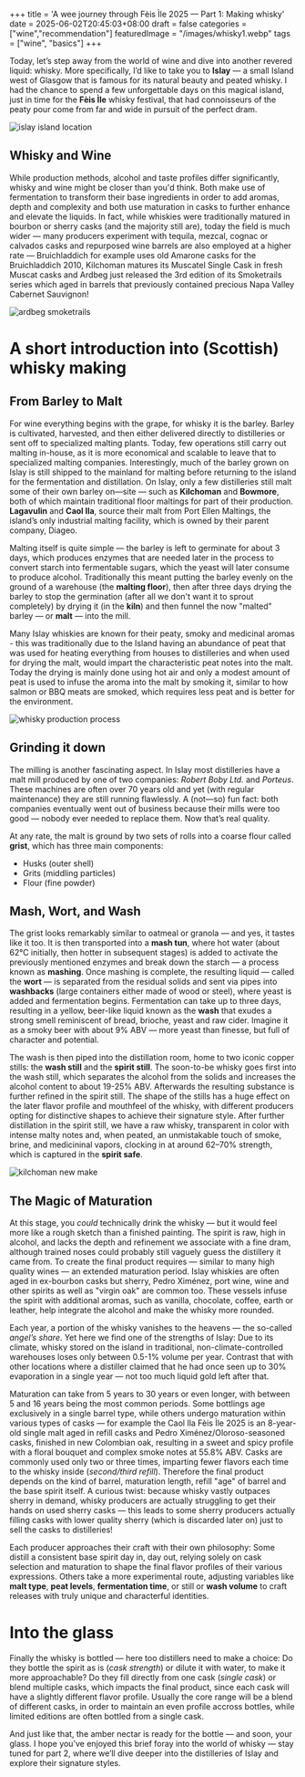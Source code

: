 +++
title = 'A wee journey through Fèis Ìle 2025 — Part 1: Making whisky'
date = 2025-06-02T20:45:03+08:00
draft = false
categories = ["wine","recommendation"]
featuredImage = "/images/whisky1.webp"
tags = ["wine", "basics"]
+++

Today, let’s step away from the world of wine and dive into another revered liquid: whisky. More specifically, I’d like to take you to **Islay** — a small Island west of Glasgow that is famous for its natural beauty and peated whisky. I had the chance to spend a few unforgettable days on this magical island, just in time for the **Fèis Ìle** whisky festival, that had connoisseurs of the peaty pour come from far and wide in pursuit of the perfect dram.

![islay island location](images/islay_uk.webp "500px")

## Whisky and Wine

While production methods, alcohol and taste profiles differ significantly, whisky and wine might be closer than you'd think. Both make use of fermentation to transform their base ingredients in order to add aromas, depth and complexity and both use maturation in casks to further enhance and elevate the liquids. In fact, while whiskies were traditionally matured in bourbon or sherry casks (and the majority still are), today the field is much wider — many producers experiment with tequila, mezcal, cognac or calvados casks and repurposed  wine barrels are also employed at a higher rate — Bruichladdich for example uses old Amarone casks for the Bruichladdich 2010, Kilchoman matures its Muscatel Single Cask in fresh Muscat casks and Ardbeg just released the 3rd edition of its Smoketrails series which aged in barrels that previously contained precious Napa Valley Cabernet Sauvignon! 

![ardbeg smoketrails](images/ardbeg_smoketrail.webp "500px")

# A short introduction into (Scottish) whisky making

## From Barley to Malt

For wine everything begins with the grape, for whisky it is the barley. Barley is cultivated, harvested, and then either delivered directly to distilleries or sent off to specialized malting plants. Today, few operations still carry out malting in-house, as it is more economical and scalable to leave that to specialized malting companies. Interestingly, much of the barley grown on Islay is still shipped to the mainland for malting before returning to the island for the fermentation and distillation. On Islay, only a few distilleries still malt some of their own barley on—site — such as **Kilchoman** and **Bowmore**, both of which maintain traditional floor maltings for part of their production. **Lagavulin** and **Caol Ila**, source their malt from Port Ellen Maltings, the island’s only industrial malting facility, which is owned by their parent company, Diageo. 

Malting itself is quite simple — the barley is left to germinate for about 3 days, which produces enzymes that are needed later in the process to convert starch into fermentable sugars, which the yeast will later consume to produce alcohol. Traditionally this meant putting the barley evenly on the ground of a warehouse (the **malting floor**), then after three days drying the barley to stop the germination (after all we don't want it to sprout completely) by drying it (in the **kiln**) and then funnel the now "malted" barley — or **malt** — into the mill. 

Many Islay whiskies are known for their peaty, smoky and medicinal aromas - this was traditionally due to the Island having an abundance of peat that was used for heating everything from houses to distilleries and when used for drying the malt, would impart the characteristic peat notes into the malt. Today the drying is mainly done using hot air and only a modest amount of peat is used to infuse the aroma into the malt by smoking it, similar to how salmon or BBQ meats are smoked, which requires less peat and is better for the environment.

![whisky production process](images/whisky_production_process_cropped.webp "800px")

## Grinding it down

The milling is another fascinating aspect. In Islay most distilleries have a malt mill produced by one of two companies: *Robert Boby Ltd.* and *Porteus*.  These machines are often over 70 years old and yet (with regular maintenance) they are still running flawlessly. A (not—so) fun fact: both companies eventually went out of business because their mills were too good — nobody ever needed to replace them. Now that’s real quality.

At any rate, the malt is ground by two sets of rolls into a coarse flour called **grist**, which has three main components:

- Husks (outer shell)
- Grits (middling particles)
- Flour (fine powder)

## Mash, Wort, and Wash

The grist looks remarkably similar to oatmeal or granola — and yes, it tastes like it too. It is then transported into a **mash tun**, where hot water (about 62°C initially, then hotter in subsequent stages) is added to activate the previously mentioned enzymes and break down the starch — a process known as **mashing**. Once mashing is complete, the resulting liquid — called the **wort** — is separated from the residual solids and sent via pipes into **washbacks** (large containers either made of wood or steel), where yeast is added and fermentation begins. Fermentation can take up to three days, resulting in a yellow, beer-like liquid known as the **wash** that exudes a strong smell reminiscent of bread, brioche, yeast and raw cider. Imagine it as a smoky beer with about 9% ABV — more yeast than finesse, but full of character and potential. 

The wash is then piped into the distillation room, home to two iconic copper stills: the **wash still** and the **spirit still**. The soon-to-be whisky goes first into the wash still, which separates the alcohol from the solids and increases the alcohol content to about 19-25% ABV. Afterwards the resulting substance is further refined in the spirit still. The shape of the stills has a huge effect on the later flavor profile and mouthfeel of the whisky, with different producers opting for distinctive shapes to achieve their signature style. After further distillation in the spirit still, we have a raw whisky, transparent in color with intense malty notes and, when peated, an unmistakable touch of smoke, brine, and medicininal vapors, clocking in at around 62–70% strength, which is captured in the **spirit safe**. 

![kilchoman new make](images/new_make.webp "500px")

## The Magic of Maturation

At this stage, you *could* technically drink the whisky — but it would feel more like a rough sketch than a finished painting. The spirit is raw, high in alcohol, and lacks the depth and refinement we associate with a fine dram, although trained noses could probably still vaguely guess the distillery it came from. To create the final product requires — similar to many high quality wines — an extended maturation period. Islay whiskies are often aged in ex-bourbon casks but sherry, Pedro Ximénez, port wine, wine and other spirits as well as "virgin oak" are common too. These vessels infuse the spirit with additional aromas, such as vanilla, chocolate, coffee, earth or leather, help integrate the alcohol and make the whisky more rounded. 

Each year, a portion of the whisky vanishes to the heavens — the so-called *angel’s share*. Yet here we find one of the strengths of Islay: Due to its climate, whisky stored on the island in traditional, non-climate-controlled warehouses loses only between 0.5-1% volume per year. Contrast that with other locations where a distiller claimed that he had once seen up to 30% evaporation in a single year — not too much liquid gold left after that.

Maturation can take from 5 years to 30 years or even longer, with between 5 and 16 years being the most common periods. Some bottlings age exclusively in a single barrel type, while others undergo maturation within various types of casks — for example the Caol Ila Fèis Ìle 2025 is an 8-year-old single malt aged in refill casks and Pedro Ximénez/Oloroso-seasoned casks, finished in new Colombian oak, resulting in a sweet and spicy profile with a floral bouquet and complex smoke notes at 55.8% ABV. Casks are commonly used only two or three times, imparting fewer flavors each time to the whisky inside (*second/third refill*). Therefore the final product depends on the kind of barrel, maturation length, refill "age" of barrel and the base spirit itself. A curious twist: because whisky vastly outpaces sherry in demand, whisky producers are actually struggling to get their hands on used sherry casks — this leads to some sherry producers actually filling casks with lower quality sherry (which is discarded later on) just to sell the casks to distilleries! 

Each producer approaches their craft with their own philosophy: Some distill a consistent base spirit day in, day out, relying solely on cask selection and maturation to shape the final flavor profiles of their various expressions. Others take a more experimental route, adjusting variables like **malt type**, **peat levels**, **fermentation time**, or still or **wash volume** to craft releases with truly unique and characterful identities.

# Into the glass

Finally the whisky is bottled — here too distillers need to make a choice: Do they bottle the spirit as is (*cask strength*) or dilute it with water, to make it more approachable? Do they fill directly from one cask (*single cask*) or blend multiple casks, which impacts the final product, since each cask will have a slightly different flavor profile. Usually the core range will be a blend of different casks, in order to maintain an even profile accross bottles, while limited editions are often bottled from a single cask. 

And just like that, the amber nectar is ready for the bottle — and soon, your glass. I hope you’ve enjoyed this brief foray into the world of whisky — stay tuned for part 2, where we’ll dive deeper into the distilleries of Islay and explore their signature styles.
